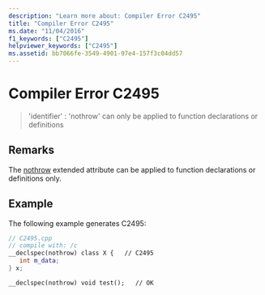 ```yaml
---
description: "Learn more about: Compiler Error C2495"
title: "Compiler Error C2495"
ms.date: "11/04/2016"
f1_keywords: ["C2495"]
helpviewer_keywords: ["C2495"]
ms.assetid: bb7066fe-3549-4901-97e4-157f3c04dd57
---
```

# Compiler Error C2495

> 'identifier' : 'nothrow' can only be applied to function declarations or definitions

## Remarks

The [nothrow](../../cpp/nothrow-cpp.md) extended attribute can be applied to function declarations or definitions only.

## Example

The following example generates C2495:

```cpp
// C2495.cpp
// compile with: /c
__declspec(nothrow) class X {   // C2495
   int m_data;
} x;

__declspec(nothrow) void test();   // OK
```
